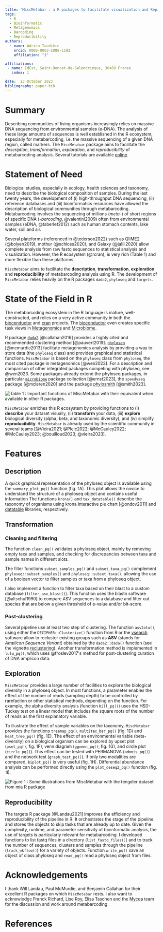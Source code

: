 ```yaml
---
title: 'MiscMetabar : a R packages to facilitate visualization and Reproducibility in metabarcoding analysis'
tags:
  - R
  - Bioinformatic
  - Metagenomics
  - Barcoding
  - Reproducibility
authors:
  - name: Adrien Taudière
    orcid: 0000-0003-1088-1182
    affiliation: "1"

affiliations:
 - name: IdEst, Saint-Bonnet-de-Salendrinque, 30460 France
   index: 1

date:  23 October 2023
bibliography: paper.bib
---
```


# Summary
Describing communities of living organisms increasingly relies on massive DNA sequencing from environmental samples (e-DNA). The analysis of these large amounts of sequences is well established in the R ecosystem, especially for metabarcoding, i.e. the massive sequencing of a given DNA region, called markers. The `MiscMetabar` package aims to facilitate the *description*, *transformation*, *exploration*, and *reproducibility* of metabarcoding analysis. Several tutorials are available [online](https://adrientaudiere.github.io/MiscMetabar/articles/).

# Statement of Need

Biological studies, especially in ecology, health sciences and taxonomy, need to describe the biological composition of samples. During the last twenty years, the development of (i) high-throughput DNA sequencing, (ii) reference databases and (iii) bioinformatics resources have allowed the description of biological communities through metabarcoding. Metabarcoding involves the sequencing of millions (*meta*-) of short regions of specific DNA (*-barcoding*, @valentini2009) often from environmental samples (eDNA, @taberlet2012) such as human stomach contents, lake water, soil and air.

Several plateforms (referenced in @tedersoo2022) such as QIIME2 (@bolyen2019), mothur (@schloss2020), and Galaxy (@jalili2020) allow complete analysis from raw fastq sequences to statistical analysis and visualization. However, the R ecosystem (@rcran), is very rich (Table 1) and more flexible than these platforms.

`MiscMetabar` aims to facilitate the **description**, **transformation**, **exploration** and **reproducibility** of metabarcoding analysis using R. The development of `MiscMetabar` relies heavily on the R packages `dada2`, `phyloseq` and `targets`.

# State of the Field in R

The metabarcoding ecosystem in the R language is mature, well-constructed, and relies on a very active community in both the [bioconductor](https://www.bioconductor.org/) and [cran](https://cran.r-project.org/) projects. The [bioconductor](https://www.bioconductor.org/) even creates specific task views in [Metagenomics](http://bioconductor.org/packages/release/BiocViews.html#___Metagenomics) and [Microbiome](http://bioconductor.org/packages/release/BiocViews.html#___Microbiome).

R package [`dada2`](http://bioconductor.org/packages/release/bioc/html/dada2.html) [@callahan2016]  provides a highly cited and recommended clustering method [@pauvert2019]. [`phyloseq`](http://bioconductor.org/packages/release/bioc/html/phyloseq.html) [@mcmurdie2013] facilitate metagenomics analysis by providing a way to store data (the `phyloseq` class) and provides graphical and statistical functions. `MiscMetabar` is based on the `phyloseq` class from `phyloseq`, the most cited package in metagenomics [@wen2023]. For a description and comparison of other integrated packages competing with phyloseq, see @wen2023. Some packages already extend the phyloseq packages, in particular [`microbiome`](https://microbiome.github.io/) package collection [@ernst2023], the `speedyseq` package [@mclaren2020] and the package [phylosmith](https://schuyler-smith.github.io/phylosmith/) [@smith2023].

![Table 1 : Important functions of MiscMetabar with their equivalent when available in other R packages.](figures_svg/table1.svg)

`MiscMetabar` enriches this R ecosystem by providing functions to (i) **describe** your dataset visually, (ii) **transform** your data, (iii) **explore** biological diversity (alpha, beta, and taxonomic diversity), and (iv) simplify **reproducibility**. `MiscMetabar` is already used by the scientific community in several teams [@Vieira2021; @Pleic2022; @McCauley2022; @McCauley2023; @bouilloud2023; @vieira2023].

# Features

## Description

A quick graphical representation of the phyloseq object is available using the `summary_plot_pq()` function (fig. 1A). This plot allows the novice to understand the structure of a phyloseq object and contains useful information  The functions `krona()` and `tax_datatable()` describe the taxonomy of organisms using krona interactive pie chart [@ondov2011] and [datatable](https://datatables.net/) libraries, respectively.

## Transformation

### Cleaning and filtering

The function `clean_pq()` validates a phyloseq object, mainly by removing empty taxa and samples, and checking for discrepancies between taxa and sample names in different slots.  

The filter functions `subset_samples_pq()` and `subset_taxa_pq()` complement `phyloseq::subset_samples()` and `phyloseq::subset_taxa()`, allowing the use of a boolean vector to filter samples or taxa from a phyloseq object. 

I also implement a function to filter taxa based on their blast to a custom database (`filter_asv_blast()`). This function uses the blastn software [@altschul1990] to compare ASV sequences to a database and filter out species that are below a given threshold of e-value and/or bit-score.

### Post-clustering

Several pipeline use at least two step of clustering. The function `asv2otu()`, using either the `DECIPHER::Clusterize()` function from R or the [vsearch](https://github.com/torognes/vsearch) software allow to recluster existing groups such as **ASV** (stands for *Amplicon Sequence Variant*) obtained by the `dada2::dada()` function (see the vignette [reclustering](https://adrientaudiere.github.io/MiscMetabar/articles/Reclustering.html)).  Another transformation method is implemented in `lulu_pq()`, which uses @froslev2017's method for post-clustering curation of DNA amplicon data. 

## Exploration 

`MiscMetabar` provides a large number of facilities to explore the biological diversity in a phyloseq object. In most functions, a parameter enables the effect of the number of reads (sampling depth) to be controlled by rarefaction or other statistical methods, depending on the function. For example, the alpha diversity analysis (function `hill_pq()`) uses the HSD-Tuckey test on a linear model that includes the square roots of the number of reads as the first explanatory variable.

To illustrate the effect of sample variables on the taxonomy, `MiscMetabar` provides the functions `treemap_pq()`, `multitax_bar_pq()` (fig. 1D) and `heat_tree_pq()` (fig. 1E). The effect of an environmental variable (beta-diversity) on a biological organism can be explored by upset plot (`pset_pq()`; fig. 1F), venn diagram (`ggvenn_pq()`; fig. 1G), and circle plot (`circle_pq()`). This effect can be tested with PERMANOVA (`adonis_pq()`) and the network test (`graph_test_pq()`). If only two modalities are compared, `biplot_pq()` is very useful (fig. 1H). Differential abundance analysis can be performed directly using the `plot_deseq2_pq()` function (fig. 1I). 

![Figure 1 : Some illustrations from MiscMetabar with the tengeler dataset from mia R package](figures_svg/tengeler_MiscMetabar.svg)

## Reproducibility

The targets R package [@Landau2021] improves the efficiency and reproducibility of the pipeline in R. It orchestrates the stage of the pipeline and stores the objects to skip tasks that are already up to date. Given the complexity, runtime, and parameter sensitivity of bioinformatic analysis, the use of targets is particularly relevant for metabarcoding. I developed functions to list fastq files in a directory (`list_fastq_files()`) and to track the number of sequences, clusters and samples through the pipeline (`track_wkflow()`) for a variety of objects. Function `write_pq()` save an object of class phyloseq and `read_pq()` read a phyloseq object from files. 

# Acknowledgements

I thank Will Landau, Paul McMurdie, and Benjamin Callahan for their excellent R packages on which `MiscMetabar` rests. I also want to acknowledge Franck Richard, Lise Roy, Élisa Taschen and the [Mycea](https://mycea.fr/) team for the discussion and work around metabarcoding.

# References